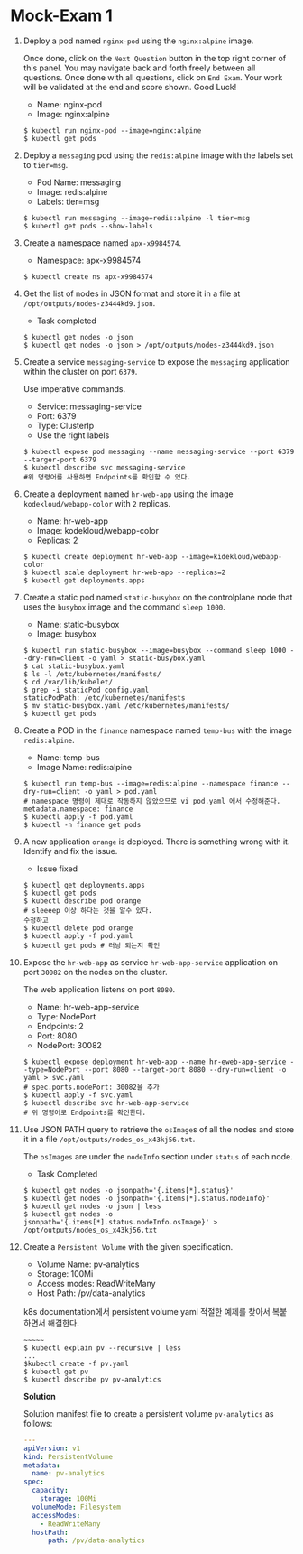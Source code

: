 # Mock-Exam 1



1. Deploy a pod named `nginx-pod` using the `nginx:alpine` image.

   Once done, click on the `Next Question` button in the top right corner of this panel. You may navigate back and forth freely between all questions. Once done with all questions, click on `End Exam`. Your work will be validated at the end and score shown. Good Luck!

   - Name: nginx-pod
   - Image: nginx:alpine

   ```
   $ kubectl run nginx-pod --image=nginx:alpine
   $ kubectl get pods
   ```

2. Deploy a `messaging` pod using the `redis:alpine` image with the labels set to `tier=msg`.

   - 
     Pod Name: messaging
   - Image: redis:alpine
   - Labels: tier=msg

   ```
   $ kubectl run messaging --image=redis:alpine -l tier=msg
   $ kubectl get pods --show-labels
   ```

3. Create a namespace named `apx-x9984574`.

   - Namespace: apx-x9984574

   ```
   $ kubectl create ns apx-x9984574
   ```

4. Get the list of nodes in JSON format and store it in a file at `/opt/outputs/nodes-z3444kd9.json`.

   - Task completed

   ```
   $ kubectl get nodes -o json
   $ kubectl get nodes -o json > /opt/outputs/nodes-z3444kd9.json
   ```

5. Create a service `messaging-service` to expose the `messaging` application within the cluster on port `6379`.

   Use imperative commands.

   - 
     Service: messaging-service
   - Port: 6379
   - Type: ClusterIp
   - Use the right labels

   ```
   $ kubectl expose pod messaging --name messaging-service --port 6379 --targer-port 6379
   $ kubectl describe svc messaging-service
   #위 명령어를 사용하면 Endpoints를 확인할 수 있다.
   ```

6. Create a deployment named `hr-web-app` using the image `kodekloud/webapp-color` with `2` replicas.

   - 
     Name: hr-web-app
   - Image: kodekloud/webapp-color
   - Replicas: 2

   ```
   $ kubectl create deployment hr-web-app --image=kidekloud/webapp-color
   $ kubectl scale deployment hr-web-app --replicas=2
   $ kubectl get deployments.apps
   ```

7. Create a static pod named `static-busybox` on the controlplane node that uses the `busybox` image and the command `sleep 1000`.

   - 
     Name: static-busybox
   - Image: busybox

   ```
   $ kubectl run static-busybox --image=busybox --command sleep 1000 --dry-run=client -o yaml > static-busybox.yaml
   $ cat static-busybox.yaml
   $ ls -l /etc/kubernetes/manifests/
   $ cd /var/lib/kubelet/
   $ grep -i staticPod config.yaml
   staticPodPath: /etc/kubernetes/manifests
   $ mv static-busybox.yaml /etc/kubernetes/manifests/
   $ kubectl get pods
   ```

8. Create a POD in the `finance` namespace named `temp-bus` with the image `redis:alpine`.

   - Name: temp-bus
   - Image Name: redis:alpine

   ```
   $ kubectl run temp-bus --image=redis:alpine --namespace finance --dry-run=client -o yaml > pod.yaml
   # namespace 명령이 제대로 작동하지 않았으므로 vi pod.yaml 에서 수정해준다.
   metadata.namespace: finance
   $ kubectl apply -f pod.yaml
   $ kubectl -n finance get pods
   ```

9. A new application `orange` is deployed. There is something wrong with it. Identify and fix the issue.

   - Issue fixed

   ```
   $ kubectl get deployments.apps
   $ kubectl get pods
   $ kubectl describe pod orange
   # sleeeep 이상 하다는 것을 알수 있다.
   수정하고 
   $ kubectl delete pod orange
   $ kubectl apply -f pod.yaml
   $ kubectl get pods # 러닝 되는지 확인
   ```

10. Expose the `hr-web-app` as service `hr-web-app-service` application on port `30082` on the nodes on the cluster.

    The web application listens on port `8080`.

    - 
      Name: hr-web-app-service
    - Type: NodePort
    - Endpoints: 2
    - Port: 8080
    - NodePort: 30082

    ```
    $ kubectl expose deployment hr-web-app --name hr-eweb-app-service --type=NodePort --port 8080 --target-port 8080 --dry-run=client -o yaml > svc.yaml
    # spec.ports.nodePort: 30082을 추가
    $ kubectl apply -f svc.yaml
    $ kubectl describe svc hr-web-app-service
    # 위 명령어로 Endpoints를 확인한다.
    ```

11. Use JSON PATH query to retrieve the `osImage`s of all the nodes and store it in a file `/opt/outputs/nodes_os_x43kj56.txt`.

    The `osImages` are under the `nodeInfo` section under `status` of each node.

    - Task Completed

    ```
    $ kubectl get nodes -o jsonpath='{.items[*].status}'
    $ kubectl get nodes -o jsonpath='{.items[*].status.nodeInfo}'
    $ kubectl get nodes -o json | less
    $ kubectl get nodes -o jsonpath='{.items[*].status.nodeInfo.osImage}' > /opt/outputs/nodes_os_x43kj56.txt
    ```

12. Create a `Persistent Volume` with the given specification.

    - 
      Volume Name: pv-analytics
    - Storage: 100Mi
    - Access modes: ReadWriteMany
    - Host Path: /pv/data-analytics

    k8s documentation에서 persistent volume yaml 적절한 예제를 찾아서 복붙 하면서 해결한다.

    ```
    ~~~~~
    $ kubectl explain pv --recursive | less
    ...
    $kubectl create -f pv.yaml
    $ kubectl get pv
    $ kubectl describe pv pv-analytics
    ```

    **Solution**

    Solution manifest file to create a persistent volume `pv-analytics` as follows:

    ```yaml
    ---
    apiVersion: v1
    kind: PersistentVolume
    metadata:
      name: pv-analytics
    spec:
      capacity:
        storage: 100Mi
      volumeMode: Filesystem
      accessModes:
        - ReadWriteMany
      hostPath:
          path: /pv/data-analytics
    ```

